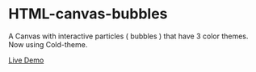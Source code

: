 # HTML-canvas-bubbles
A Canvas with interactive particles ( bubbles ) that have 3 color themes.
Now using Cold-theme.

[Live Demo](https://hopeful-montalcini-fc7d72.netlify.app)